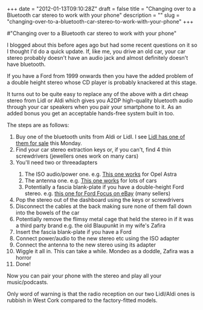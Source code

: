 +++
date = "2012-01-13T09:10:28Z"
draft = false
title = "Changing over to a Bluetooth car stereo to work with your phone"
description = ""
slug = "changing-over-to-a-bluetooth-car-stereo-to-work-with-your-phone"
+++

#"Changing over to a Bluetooth car stereo to work with your phone"

I blogged about this before ages ago but had some recent questions on it so I thought I'd do a quick update. If, like me, you drive an old car, your car stereo probably doesn't have an audio jack and almost definitely doesn't have bluetooth.

If you have a Ford from 1999 onwards then you have the added problem of a double height stereo whose CD player is probably knackered at this stage.

It turns out to be quite easy to replace any of the above with a dirt cheap stereo from Lidl or Aldi which gives you A2DP high-quality bluetooth audio through your car speakers when you pair your smartphone to it. As an added bonus you get an acceptable hands-free system built in too.

The steps are as follows:
<ol>
	<li>Buy one of the bluetooth units from Aldi or Lidl. I see <a href="http://www.lidl.ie/cps/rde/xchg/SID-2D79591D-3B4CF92F/lidl_ri_ie/hs.xsl/index_17063.htm">Lidl has one of them for sale</a> this Monday.</li>
	<li>Find your car stereo extraction keys or, if you can't, find 4 thin screwdrivers (jewellers ones work on many cars)</li>
	<li>You'll need two or threeadapters</li>
<ol>
	<li>The ISO audio/power one. e.g. <a href="http://www.incarexpress.co.uk/view_product.php?partno=PC2044">This one works</a> for Opel Astra</li>
	<li>The antenna one. e.g. <a href="http://www.incarexpress.co.uk/view_product.php?partno=PC5100&amp;gclid=CMm0me6x46..">This one works</a> for lots of cars</li>
	<li>Potentially a fascia blank-plate if you have a double-height Ford stereo. e.g. <a href="http://www.ebay.co.uk/itm/Ford-Focus-Fascia-Facia-Panel-Adapter-Plate-Surround-/250595006485?pt=UK_CarsParts_Vehicles_CarParts_SM&amp;hash=item3a58a05815#ht_2340wt_1139">this one for Ford Focus on eBay</a> (many sellers)</li>
</ol>
	<li>Pop the stereo out of the dashboard using the keys or screwdrivers</li>
	<li>Disconnect the cables at the back making sure none of them fall down into the bowels of the car</li>
	<li>Potentially remove the flimsy metal cage that held the stereo in if it was a third party brand e.g. the old Blaupunkt in my wife's Zafira</li>
	<li>Insert the fascia blank-plate if you have a Ford</li>
	<li>Connect power/audio to the new stereo etc using the ISO adapter</li>
	<li>Connect the antenna to the new stereo using its adapter</li>
	<li>Wiggle it all in. This can take a while. Mondeo as a doddle, Zafira was a horror</li>
	<li>Done!</li>
</ol>
Now you can pair your phone with the stereo and play all your music/podcasts.

Only word of warning is that the radio reception on our two Lidl/Aldi ones is rubbish in West Cork compared to the factory-fitted models.

&nbsp;